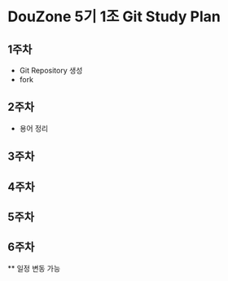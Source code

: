# DouZone 5기 1조 Git Study Plan

## 1주차
- Git Repository 생성
- fork

## 2주차
- 용어 정리

## 3주차

## 4주차

## 5주차

## 6주차

** 일정 변동 가능
